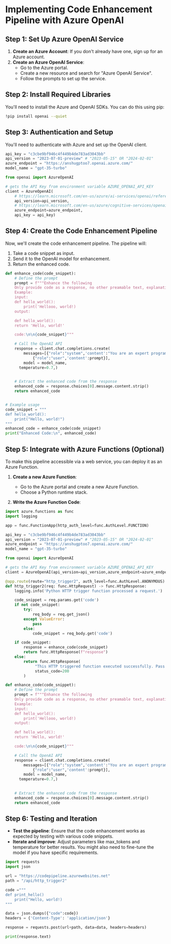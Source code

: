 
# Implementing Code Enhancement Pipeline with Azure OpenAI

## Step 1: Set Up Azure OpenAI Service

1. **Create an Azure Account**: If you don't already have one, sign up for an Azure account.
2. **Create an Azure OpenAI Service**:
   - Go to the Azure portal.
   - Create a new resource and search for "Azure OpenAI Service".
   - Follow the prompts to set up the service.

## Step 2: Install Required Libraries

You'll need to install the Azure and OpenAI SDKs. You can do this using pip:

```bash
!pip install openai --quiet
```

## Step 3: Authentication and Setup

You'll need to authenticate with Azure and set up the OpenAI client.

```python
api_key = "c3cbe9bf946c4f449b4de783ad3043bb"
api_version = "2023-07-01-preview" # "2023-05-15" OR "2024-02-01"
azure_endpoint = "https://anshugptoo7.openai.azure.com/"
model_name = "gpt-35-turbo"

from openai import AzureOpenAI

# gets the API Key from environment variable AZURE_OPENAI_API_KEY
client = AzureOpenAI(
    # https://learn.microsoft.com/en-us/azure/ai-services/openai/reference#rest-api-versioning
    api_version=api_version,
    # https://learn.microsoft.com/en-us/azure/cognitive-services/openai/how-to/create-resource?pivots=web-portal#create-a-resource
    azure_endpoint=azure_endpoint,
    api_key = api_key)

```

## Step 4: Create the Code Enhancement Pipeline

Now, we'll create the code enhancement pipeline. The pipeline will:
1. Take a code snippet as input.
2. Send it to the OpenAI model for enhancement.
3. Return the enhanced code.

```python
def enhance_code(code_snippet):
    # Define the prompt
    prompt = f"""Enhance the following 
    Only provide code as a response, no other preamable text, explanation or anything else. The response should be only code in string format.
    Example:
    input:
    def hello_world():
        print('Hellooo, world!)
    output:

    def hello_world():
    return 'Hello, world!'

    code:\n\n{code_snippet}"""

    # Call the OpenAI API
    response = client.chat.completions.create(
        messages=[{"role":"system",'content':"You are an expert programmer, you follow standard best practices for answering coding questions."},
            {"role":"user",'content':prompt}],
        model = model_name,
      temperature=0.7,)
    

    # Extract the enhanced code from the response
    enhanced_code = response.choices[0].message.content.strip()
    return enhanced_code


# Example usage
code_snippet = """
def hello_world():
    print("Hello, world!")
"""
enhanced_code = enhance_code(code_snippet)
print("Enhanced Code:\n", enhanced_code)
```

## Step 5: Integrate with Azure Functions (Optional)

To make this pipeline accessible via a web service, you can deploy it as an Azure Function.

1. **Create a new Azure Function**:
   - Go to the Azure portal and create a new Azure Function.
   - Choose a Python runtime stack.

2. **Write the Azure Function Code**:

```python
import azure.functions as func
import logging

app = func.FunctionApp(http_auth_level=func.AuthLevel.FUNCTION)

api_key = "c3cbe9bf946c4f449b4de783ad3043bb"
api_version = "2023-07-01-preview" # "2023-05-15" OR "2024-02-01"
azure_endpoint = "https://anshugptoo7.openai.azure.com/"
model_name = "gpt-35-turbo"

from openai import AzureOpenAI

# gets the API Key from environment variable AZURE_OPENAI_API_KEY
client = AzureOpenAI(api_version=api_version,azure_endpoint=azure_endpoint, api_key = api_key)

@app.route(route="http_trigger2", auth_level=func.AuthLevel.ANONYMOUS)
def http_trigger2(req: func.HttpRequest) -> func.HttpResponse:
    logging.info('Python HTTP trigger function processed a request.')

    code_snippet = req.params.get('code')
    if not code_snippet:
        try:
            req_body = req.get_json()
        except ValueError:
            pass
        else:
            code_snippet = req_body.get('code')

    if code_snippet:
        response = enhance_code(code_snippet)
        return func.HttpResponse(f"response")
    else:
        return func.HttpResponse(
             "This HTTP triggered function executed successfully. Pass a name in the query string or in the request body for a personalized response.",
             status_code=200
        )

def enhance_code(code_snippet):
    # Define the prompt
    prompt = f"""Enhance the following 
    Only provide code as a response, no other preamable text, explanation or anything else. The response should be only code in string format.
    Example:
    input:
    def hello_world():
        print('Hellooo, world!)
    output:

    def hello_world():
    return 'Hello, world!'

    code:\n\n{code_snippet}"""

    # Call the OpenAI API
    response = client.chat.completions.create(
        messages=[{"role":"system",'content':"You are an expert programmer, you follow standard best practices for answering coding questions."},
            {"role":"user",'content':prompt}],
        model = model_name,
      temperature=0.7,)
    

    # Extract the enhanced code from the response
    enhanced_code = response.choices[0].message.content.strip()
    return enhanced_code
```

## Step 6: Testing and Iteration

- **Test the pipeline**: Ensure that the code enhancement works as expected by testing with various code snippets.
- **Iterate and improve**: Adjust parameters like max_tokens and temperature for better results. You might also need to fine-tune the model if you have specific requirements.

```python
import requests
import json

url = "https://codepipeline.azurewebsites.net"
path = "/api/http_trigger2"

code ="""
def print_hello()
    print("Hello, world!)
"""

data = json.dumps({"code":code})
headers = {'Content-Type': 'application/json'}

response = requests.post(url+path, data=data, headers=headers)

print(response.text)
```
